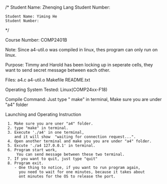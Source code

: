 /*
    Student Name: Zhenqing Lang
    Student Number: 

    Student Name: Yiming He
    Student Number: 

*/

Course Number: COMP2401B

Note: Since a4-util.o was compiled in linux, thes program can only run on linux.

Purpose: 
        Timmy and Harold has been locking up in seperate cells,
        they want to send secret message between each other.

Files:
        a4.c
        a4-util.o
        Makefile
        README.txt

Operating System Tested:
                Linux(COMP24xx-F18)

Compile Command:
    Just type " make" in terminal,
    Make sure you are under "a4" folder

Launching and Operating Instruction

     1. Make sure you are uner "a4" folder.
     2. type "make" in terminal.
     3. Execute './a4' in one terminal, 
        and it will show  "waiting for connection request...".
     4. Open another terminal and make you you are under "a4" folder.
     5. Excute './a4 127.0.0.1' in terminal.
     6. Program start work,
         You can send message between these two terminal.
     7. If you want to quit, just type "quit"
     8. Program exit.
        - One thing to notice, if you want to run program again, 
          you need to wait for one minutes, because it takes about
          ont minutes for the OS to release the port.












